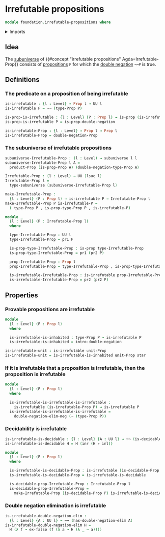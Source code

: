 # Irrefutable propositions

```agda
module foundation.irrefutable-propositions where
```

<details><summary>Imports</summary>

```agda
open import foundation.coproduct-types
open import foundation.decidable-propositions
open import foundation.decidable-types
open import foundation.dependent-pair-types
open import foundation.double-negation
open import foundation.double-negation-elimination
open import foundation.function-types
open import foundation.negation
open import foundation.empty-types
open import foundation.subuniverses
open import foundation.unit-type
open import foundation.universe-levels

open import foundation-core.propositions
```

</details>

## Idea

The [subuniverse](foundation.subuniverses.md) of
{{#concept "irrefutable propositions" Agda=Irrefutable-Prop}} consists of
[propositions](foundation-core.propositions.md) `P` for which the
[double negation](foundation.double-negation.md) `¬¬P` is true.

## Definitions

### The predicate on a proposition of being irrefutable

```agda
is-irrefutable : {l : Level} → Prop l → UU l
is-irrefutable P = ¬¬ (type-Prop P)

is-prop-is-irrefutable : {l : Level} (P : Prop l) → is-prop (is-irrefutable P)
is-prop-is-irrefutable P = is-prop-double-negation

is-irrefutable-Prop : {l : Level} → Prop l → Prop l
is-irrefutable-Prop = double-negation-Prop
```

### The subuniverse of irrefutable propositions

```agda
subuniverse-Irrefutable-Prop : (l : Level) → subuniverse l l
subuniverse-Irrefutable-Prop l A =
  product-Prop (is-prop-Prop A) (double-negation-type-Prop A)

Irrefutable-Prop : (l : Level) → UU (lsuc l)
Irrefutable-Prop l =
  type-subuniverse (subuniverse-Irrefutable-Prop l)

make-Irrefutable-Prop :
  {l : Level} (P : Prop l) → is-irrefutable P → Irrefutable-Prop l
make-Irrefutable-Prop P is-irrefutable-P =
  ( type-Prop P , is-prop-type-Prop P , is-irrefutable-P)

module _
  {l : Level} (P : Irrefutable-Prop l)
  where

  type-Irrefutable-Prop : UU l
  type-Irrefutable-Prop = pr1 P

  is-prop-type-Irrefutable-Prop : is-prop type-Irrefutable-Prop
  is-prop-type-Irrefutable-Prop = pr1 (pr2 P)

  prop-Irrefutable-Prop : Prop l
  prop-Irrefutable-Prop = type-Irrefutable-Prop , is-prop-type-Irrefutable-Prop

  is-irrefutable-Irrefutable-Prop : is-irrefutable prop-Irrefutable-Prop
  is-irrefutable-Irrefutable-Prop = pr2 (pr2 P)
```

## Properties

### Provable propositions are irrefutable

```agda
module _
  {l : Level} (P : Prop l)
  where

  is-irrefutable-is-inhabited : type-Prop P → is-irrefutable P
  is-irrefutable-is-inhabited = intro-double-negation

is-irrefutable-unit : is-irrefutable unit-Prop
is-irrefutable-unit = is-irrefutable-is-inhabited unit-Prop star
```

### If it is irrefutable that a proposition is irrefutable, then the proposition is irrefutable

```agda
module _
  {l : Level} (P : Prop l)
  where

  is-irrefutable-is-irrefutable-is-irrefutable :
    is-irrefutable (is-irrefutable-Prop P) → is-irrefutable P
  is-irrefutable-is-irrefutable-is-irrefutable =
    double-negation-elim-neg (¬ (type-Prop P))
```

### Decidability is irrefutable

```agda
is-irrefutable-is-decidable : {l : Level} {A : UU l} → ¬¬ (is-decidable A)
is-irrefutable-is-decidable H = H (inr (H ∘ inl))

module _
  {l : Level} (P : Prop l)
  where

  is-irrefutable-is-decidable-Prop : is-irrefutable (is-decidable-Prop P)
  is-irrefutable-is-decidable-Prop = is-irrefutable-is-decidable

  is-decidable-prop-Irrefutable-Prop : Irrefutable-Prop l
  is-decidable-prop-Irrefutable-Prop =
    make-Irrefutable-Prop (is-decidable-Prop P) is-irrefutable-is-decidable-Prop
```

### Double negation elimination is irrefutable

```agda
is-irrefutable-double-negation-elim :
  {l : Level} {A : UU l} → ¬¬ (has-double-negation-elim A)
is-irrefutable-double-negation-elim H =
  H (λ f → ex-falso (f (λ a → H (λ _ → a))))
```
